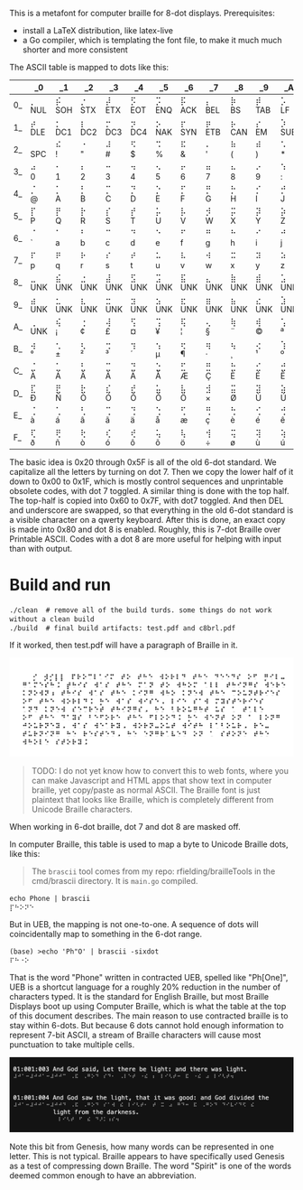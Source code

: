 This is a metafont for computer braille for 8-dot displays. Prerequisites:

- install a LaTeX distribution, like latex-live
- a Go compiler, which is templating the font file, to make it much much shorter and more consistent

The ASCII table is mapped to dots like this:

|   |     _0|     _1|     _2|     _3|     _4|     _5|     _6|     _7|     _8|     _9|     _A|     _B|     _C|     _D|     _E|     _F|
|---|-------|-------|-------|-------|-------|-------|-------|-------|-------|-------|-------|-------|-------|-------|-------|-------|
| 0_| ⡀ <br> NUL | ⡮ <br> SOH | ⡐ <br> STX | ⡼ <br> ETX | ⡫ <br> EOT | ⡩ <br> ENQ | ⡯ <br> ACK | ⡄ <br> BEL | ⡷ <br>  BS | ⡾ <br> TAB | ⡡ <br>  LF | ⡬ <br>  VT | ⡠ <br>  FF | ⡤ <br>  CR | ⡨ <br>  SO | ⡌ <br>  SI |
| 1_| ⡴ <br> DLE | ⡂ <br> DC1 | ⡆ <br> DC2 | ⡒ <br> DC3 | ⡲ <br> DC4 | ⡢ <br> NAK | ⡖ <br> SYN | ⡶ <br> ETB | ⡦ <br> CAN | ⡔ <br>  EM | ⡱ <br> SUB | ⡰ <br> ESC | ⡣ <br>  FS | ⡿ <br>  GS | ⡜ <br>  RS | ⡹ <br>  US |
| 2_| ⠀ <br> SPC | ⠮ <br>   ! | ⠐ <br>   " | ⠼ <br>   # | ⠫ <br>   $ | ⠩ <br>   % | ⠯ <br>   & | ⠄ <br>   ' | ⠷ <br>   ( | ⠾ <br>   ) | ⠡ <br>   * | ⠬ <br>   + | ⠠ <br>   , | ⠤ <br>   - | ⠨ <br>   . | ⠌ <br>   / |
| 3_| ⠴ <br>   0 | ⠂ <br>   1 | ⠆ <br>   2 | ⠒ <br>   3 | ⠲ <br>   4 | ⠢ <br>   5 | ⠖ <br>   6 | ⠶ <br>   7 | ⠦ <br>   8 | ⠔ <br>   9 | ⠱ <br>   : | ⠰ <br>   ; | ⠣ <br>   < | ⠿ <br>   = | ⠜ <br>   > | ⠹ <br>   ? |
| 4_| ⡈ <br>   @ | ⡁ <br>   A | ⡃ <br>   B | ⡉ <br>   C | ⡙ <br>   D | ⡑ <br>   E | ⡋ <br>   F | ⡛ <br>   G | ⡓ <br>   H | ⡊ <br>   I | ⡚ <br>   J | ⡅ <br>   K | ⡇ <br>   L | ⡍ <br>   M | ⡝ <br>   N | ⡕ <br>   O |
| 5_| ⡏ <br>   P | ⡟ <br>   Q | ⡗ <br>   R | ⡎ <br>   S | ⡞ <br>   T | ⡥ <br>   U | ⡧ <br>   V | ⡺ <br>   W | ⡭ <br>   X | ⡽ <br>   Y | ⡵ <br>   Z | ⡪ <br>   [ | ⡳ <br>   \ | ⡻ <br>   ] | ⡘ <br>   ^ | ⠸ <br>   _ |
| 6_| ⠈ <br>   ` | ⠁ <br>   a | ⠃ <br>   b | ⠉ <br>   c | ⠙ <br>   d | ⠑ <br>   e | ⠋ <br>   f | ⠛ <br>   g | ⠓ <br>   h | ⠊ <br>   i | ⠚ <br>   j | ⠅ <br>   k | ⠇ <br>   l | ⠍ <br>   m | ⠝ <br>   n | ⠕ <br>   o |
| 7_| ⠏ <br>   p | ⠟ <br>   q | ⠗ <br>   r | ⠎ <br>   s | ⠞ <br>   t | ⠥ <br>   u | ⠧ <br>   v | ⠺ <br>   w | ⠭ <br>   x | ⠽ <br>   y | ⠵ <br>   z | ⠪ <br>   { | ⠳ <br>  \| | ⠻ <br>   } | ⠘ <br>   ~ | ⡸ <br> DEL |
| 8_| ⣀ <br> UNK | ⣮ <br> UNK | ⣐ <br> UNK | ⣼ <br> UNK | ⣫ <br> UNK | ⣩ <br> UNK | ⣯ <br> UNK | ⣄ <br> UNK | ⣷ <br> UNK | ⣾ <br> UNK | ⣡ <br> UNK | ⣬ <br> UNK | ⣠ <br> UNK | ⣤ <br> UNK | ⣨ <br> UNK | ⣌ <br> UNK |
| 9_| ⣴ <br> UNK | ⣂ <br> UNK | ⣆ <br> UNK | ⣒ <br> UNK | ⣲ <br> UNK | ⣢ <br> UNK | ⣖ <br> UNK | ⣶ <br> UNK | ⣦ <br> UNK | ⣔ <br> UNK | ⣱ <br> UNK | ⣰ <br> UNK | ⣣ <br> UNK | ⣿ <br> UNK | ⣜ <br> UNK | ⣹ <br> UNK |
| A_| ⢀ <br> UNK | ⢮ <br>   ¡ | ⢐ <br>   ¢ | ⢼ <br>   £ | ⢫ <br>   ¤ | ⢩ <br>   ¥ | ⢯ <br>   ¦ | ⢄ <br>   § | ⢷ <br>   ¨ | ⢾ <br>   © | ⢡ <br>   ª | ⢬ <br>   « | ⢠ <br>   ¬ | ⢤ <br>   ­ | ⢨ <br>   ® | ⢌ <br>   ¯ |
| B_| ⢴ <br>   ° | ⢂ <br>   ± | ⢆ <br>   ² | ⢒ <br>   ³ | ⢲ <br>   ´ | ⢢ <br>   µ | ⢖ <br>   ¶ | ⢶ <br>   · | ⢦ <br>   ¸ | ⢔ <br>   ¹ | ⢱ <br>   º | ⢰ <br>   » | ⢣ <br>   ¼ | ⢿ <br>   ½ | ⢜ <br>   ¾ | ⢹ <br>   ¿ |
| C_| ⣈ <br>   À | ⣁ <br>   Á | ⣃ <br>   Â | ⣉ <br>   Ã | ⣙ <br>   Ä | ⣑ <br>   Å | ⣋ <br>   Æ | ⣛ <br>   Ç | ⣓ <br>   È | ⣊ <br>   É | ⣚ <br>   Ê | ⣅ <br>   Ë | ⣇ <br>   Ì | ⣍ <br>   Í | ⣝ <br>   Î | ⣕ <br>   Ï |
| D_| ⣏ <br>   Ð | ⣟ <br>   Ñ | ⣗ <br>   Ò | ⣎ <br>   Ó | ⣞ <br>   Ô | ⣥ <br>   Õ | ⣧ <br>   Ö | ⣺ <br>   × | ⣭ <br>   Ø | ⣽ <br>   Ù | ⣵ <br>   Ú | ⣪ <br>   Û | ⣳ <br>   Ü | ⣻ <br>   Ý | ⣘ <br>   Þ | ⢸ <br>   ß |
| E_| ⢈ <br>   à | ⢁ <br>   á | ⢃ <br>   â | ⢉ <br>   ã | ⢙ <br>   ä | ⢑ <br>   å | ⢋ <br>   æ | ⢛ <br>   ç | ⢓ <br>   è | ⢊ <br>   é | ⢚ <br>   ê | ⢅ <br>   ë | ⢇ <br>   ì | ⢍ <br>   í | ⢝ <br>   î | ⢕ <br>   ï |
| F_| ⢏ <br>   ð | ⢟ <br>   ñ | ⢗ <br>   ò | ⢎ <br>   ó | ⢞ <br>   ô | ⢥ <br>   õ | ⢧ <br>   ö | ⢺ <br>   ÷ | ⢭ <br>   ø | ⢽ <br>   ù | ⢵ <br>   ú | ⢪ <br>   û | ⢳ <br>   ü | ⢻ <br>   ý | ⢘ <br>   þ | ⣸ <br>   ÿ |

The basic idea is 0x20 through 0x5F is all of the old 6-dot standard. We capitalize all the letters by turning on dot 7. Then we copy the lower half of it down to 0x00 to 0x1F, which is mostly control sequences and unprintable obsolete codes, with dot 7 toggled. A similar thing is done with the top half. The top-half is copied into 0x60 to 0x7F, with dot7 toggled.  And then DEL and underscore are swapped, so that everything in the old 6-dot standard is a visible character on a qwerty keyboard. After this is done, an exact copy is made into 0x80 and dot 8 is enabled. Roughly, this is 7-dot Braille over Printable ASCII.  Codes with a dot 8 are more useful for helping with input than with output.


Build and run
===========

```
./clean  # remove all of the build turds. some things do not work without a clean build
./build  # final build artifacts: test.pdf and c8brl.pdf
```

If it worked, then test.pdf will have a paragraph of Braille in it.

![gilgameshprologue.png](gilgameshprologue.png)

> TODO: I do not yet know how to convert this to web fonts, where you can make Javascript and HTML apps that show text in computer braille, yet copy/paste as normal ASCII. The Braille font is just plaintext that looks like Braille, which is completely different from Unicode Braille characters.

When working in 6-dot braille, dot 7 and dot 8 are masked off.

In computer Braille, this table is used to map a byte to Unicode Braille dots, like this:

> The `brascii` tool comes from my repo: rfielding/brailleTools in the cmd/brascii directory. It is `main.go` compiled.

```
echo Phone | brascii
⡏⠓⠕⠝⠑
```

But in UEB, the mapping is not one-to-one. A sequence of dots will coincidentally map to something in the 6-dot range.

```
(base) >echo 'Ph"O' | brascii -sixdot
⠏⠓⠐⠕
```

That is the word "Phone" written in contracted UEB, spelled like "Ph[One]", UEB is a shortcut language for a roughly 20% reduction in the number of characters typed.
It is the standard for English Braille, but most Braille Displays boot up using Computer Braille, which is what the table at the top of this document describes. The main reason to use contracted braille is to stay within 6-dots. But because 6 dots cannot hold enough information to represent 7-bit ASCII, a stream of Braille characters will cause most punctuation to take multiple cells.

![viaheyor.png](viaheyor.png)

Note this bit from Genesis, how many words can be represented in one letter. This is not typical. Braille appears to have specifically used Genesis as a test of compressing down Braille. The word "Spirit" is one of the words deemed common enough to have an abbreviation.
